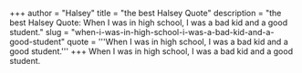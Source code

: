 +++
author = "Halsey"
title = "the best Halsey Quote"
description = "the best Halsey Quote: When I was in high school, I was a bad kid and a good student."
slug = "when-i-was-in-high-school-i-was-a-bad-kid-and-a-good-student"
quote = '''When I was in high school, I was a bad kid and a good student.'''
+++
When I was in high school, I was a bad kid and a good student.
